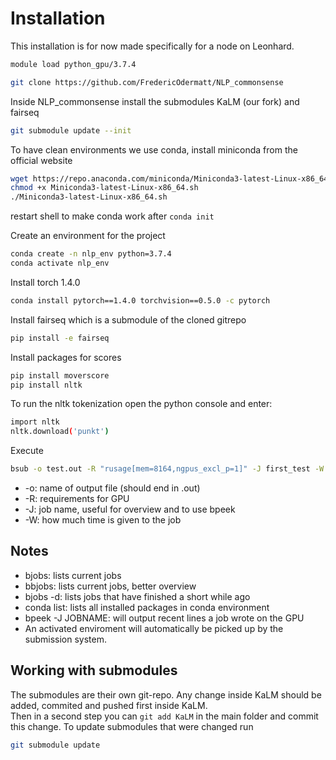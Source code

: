 # Installation

This installation is for now made specifically for a node on Leonhard.
```bash
module load python_gpu/3.7.4
```

```bash
git clone https://github.com/FredericOdermatt/NLP_commonsense
```

Inside NLP_commonsense install the submodules KaLM (our fork) and fairseq
```bash
git submodule update --init
```

To have clean environments we use conda, install miniconda from the official website
```bash
wget https://repo.anaconda.com/miniconda/Miniconda3-latest-Linux-x86_64.sh
chmod +x Miniconda3-latest-Linux-x86_64.sh
./Miniconda3-latest-Linux-x86_64.sh
```

restart shell to make conda work after  `conda init`

Create an environment for the project
```bash
conda create -n nlp_env python=3.7.4
conda activate nlp_env
```
Install torch 1.4.0
```bash
conda install pytorch==1.4.0 torchvision==0.5.0 -c pytorch
```
Install fairseq which is a submodule of the cloned gitrepo
```bash
pip install -e fairseq
```

Install packages for scores
```bash
pip install moverscore
pip install nltk
```

To run the nltk tokenization open the python console and enter:
```bash
import nltk
nltk.download('punkt')
```

Execute 
```bash
bsub -o test.out -R "rusage[mem=8164,ngpus_excl_p=1]" -J first_test -W 4:00 <<< "NLP/KaLM/train3.sh"
```

* -o: name of output file (should end in .out)
* -R: requirements for GPU
* -J: job name, useful for overview and to use bpeek
* -W: how much time is given to the job

## Notes

* bjobs: lists current jobs
* bbjobs: lists current jobs, better overview
* bjobs -d: lists jobs that have finished a short while ago
* conda list: lists all installed packages in conda environment
* bpeek -J JOBNAME: will output recent lines a job wrote on the GPU
* An activated enviroment will automatically be picked up by the submission system.

## Working with submodules

The submodules are their own git-repo. Any change inside KaLM should be added, commited and pushed first inside KaLM. \
Then in a second step you can `git add KaLM` in the main folder and commit this change. To update submodules that were changed run
```bash
git submodule update
```

